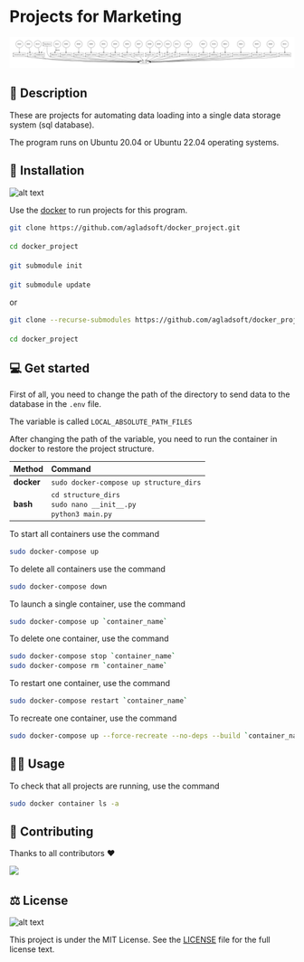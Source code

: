 # Projects for Marketing

![docker-compose.png](docker-compose.png)

## 📡 Description

These are projects for automating data loading into a single data storage system (sql database). 

The program runs on Ubuntu 20.04 or Ubuntu 22.04 operating systems.

## 📜 Installation

![alt text](https://logos-world.net/wp-content/uploads/2021/02/Docker-Symbol.png)

Use the [docker](https://www.digitalocean.com/community/tutorials/how-to-install-and-use-docker-compose-on-ubuntu-20-04) to run projects for this program.


```sh
git clone https://github.com/agladsoft/docker_project.git

cd docker_project

git submodule init

git submodule update
```

or

```sh
git clone --recurse-submodules https://github.com/agladsoft/docker_project.git

cd docker_project
```

## 💻 Get started

First of all, you need to change the path of the directory to send data to the database in the `.env` file.

The variable is called `LOCAL_ABSOLUTE_PATH_FILES`

After changing the path of the variable, you need to run the container in docker to restore the project structure.


| Method     | Command                                                  |
|:-----------|:---------------------------------------------------------|
| **docker** | `sudo docker-compose up structure_dirs`                  |
| **bash**   | `cd structure_dirs` <br/> `sudo nano __init__.py` <br/> `python3 main.py` |


To start all containers use the command

```sh
sudo docker-compose up
```

To delete all containers use the command

```sh
sudo docker-compose down
```

To launch a single container, use the command

```sh
sudo docker-compose up `container_name`
```

To delete one container, use the command

```sh
sudo docker-compose stop `container_name`
sudo docker-compose rm `container_name`
```

To restart one container, use the command

```sh
sudo docker-compose restart `container_name`
```

To recreate one container, use the command

```sh
sudo docker-compose up --force-recreate --no-deps --build `container_name`
```

## 🙇‍♂️ Usage

To check that all projects are running, use the command

```sh
sudo docker container ls -a
```

## 👋 Contributing

Thanks to all contributors :heart:

<a href="https://github.com/agladsoft/docker_project/graphs/contributors">
  <img src="https://contrib.rocks/image?repo=agladsoft/docker_project" />
</a>

## ⚖️ License
![alt text](https://seeklogo.com/images/M/MIT-logo-73A348B3DB-seeklogo.com.png)

This project is under the MIT License. See the [LICENSE](https://github.com/gogs/gogs/blob/main/LICENSE) file for the full license text.